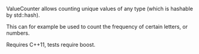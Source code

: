 ValueCounter allows counting unique values of any type (which is hashable by std::hash).

This can for example be used to count the frequency of certain letters, or numbers.

Requires C++11, tests require boost.

